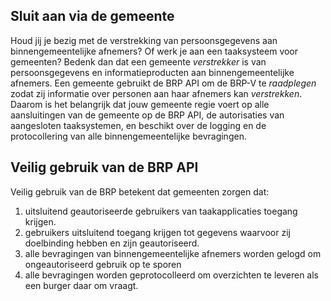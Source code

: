 ## Sluit aan via de gemeente
Houd jij je bezig met de verstrekking van persoonsgegevens aan binnengemeentelijke afnemers? Of werk je aan een taaksysteem voor gemeenten? Bedenk dan dat een gemeente *verstrekker* is van persoonsgegevens en informatieproducten aan binnengemeentelijke afnemers. Een gemeente gebruikt de BRP API om de BRP-V te *raadplegen* zodat zij informatie over personen aan haar afnemers kan *verstrekken*. Daarom is het belangrijk dat jouw gemeente regie voert op alle aansluitingen van de gemeente op de BRP API, de autorisaties van aangesloten taaksystemen, en beschikt over de logging en de protocollering van alle binnengemeentelijke bevragingen.

## Veilig gebruik van de BRP API
Veilig gebruik van de BRP betekent dat gemeenten zorgen dat:
1. uitsluitend geautoriseerde gebruikers van taakapplicaties toegang krijgen.
2. gebruikers uitsluitend toegang krijgen tot gegevens waarvoor zij doelbinding hebben en zijn geautoriseerd.
3. alle bevragingen van binnengemeentelijke afnemers worden gelogd om ongeautoriseerd gebruik op te sporen
4. alle bevragingen worden geprotocolleerd om overzichten te leveren als een burger daar om vraagt.
